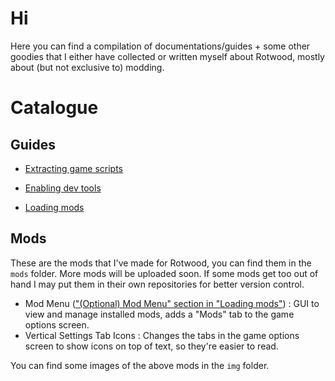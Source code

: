 # Hi
Here you can find a compilation of documentations/guides + some other goodies that I either have collected or written myself about Rotwood, mostly about (but not exclusive to) modding.

# Catalogue

## Guides

- [Extracting game scripts](docs/extracting_game_scripts.md)

- [Enabling dev tools](docs/enabling_devtools.md)

- [Loading mods](docs/loading_mods.md)

## Mods

These are the mods that I've made for Rotwood, you can find them in the `mods` folder. More mods will be uploaded soon. If some mods get too out of hand I may put them in their own repositories for better version control.

- Mod Menu (["(Optional) Mod Menu" section in "Loading mods"](docs/loading_mods.md)) : GUI to view and manage installed mods, adds a "Mods" tab to the game options screen.
- Vertical Settings Tab Icons : Changes the tabs in the game options screen to show icons on top of text, so they're easier to read.

You can find some images of the above mods in the `img` folder.